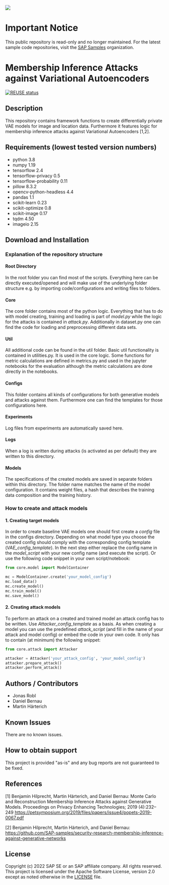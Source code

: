 ![](https://img.shields.io/badge/STATUS-NOT%20CURRENTLY%20MAINTAINED-red.svg?longCache=true&style=flat)

# Important Notice
This public repository is read-only and no longer maintained. For the latest sample code repositories, visit the [SAP Samples](https://github.com/SAP-samples) organization.

# Membership Inference Attacks against Variational Autoencoders
[![REUSE status](https://api.reuse.software/badge/github.com/SAP-samples/security-research-vae-dp-mia)](https://api.reuse.software/info/github.com/SAP-samples/security-research-vae-dp-mia)


## Description
This repository contains framework functions to create differentially private VAE models for image and location data. Furthermore it features logic for membership inference attacks against Variational Autoencoders [1,2].

## Requirements (lowest tested version numbers)

- python 3.8
- numpy 1.19
- tensorflow 2.4
- tensorflow-privacy 0.5
- tensorflow-probability 0.11
- pillow 8.3.2
- opencv-python-headless 4.4
- pandas 1.1
- scikit-learn 0.23
- scikit-optimize 0.8
- scikit-image 0.17
- tqdm 4.50
- imageio 2.15

## Download and Installation

### Explanation of the repository structure

#### Root Directory

In the root folder you can find most of the scripts. Everything here can be directly executed/opened and will make use of the underlying folder structure e.g. by importing code/configurations and writing files to folders.

#### Core

The core folder contains most of the python logic. Everything that has to do with model creating, training and loading is part of _model.py_ while the logic for the attacks is contained in _attack.py_. Additionally in dataset.py one can find the code for loading and preprocessing different data sets.

#### Util

All additional code can be found in the util folder. Basic util functionality is contained in utilities.py. It is used in the core logic. Some functions for metric calculations are defined in metrics.py and used in the jupyter notebooks for the evaluation although the metric calculations are done directly in the notebooks.

#### Configs

This folder contains all kinds of configurations for both generative models and attacks against them. Furthermore one can find the templates for those configurations here.

#### Experiments

Log files from experiments are automatically saved here.

#### Logs

When a log is written during attacks (is activated as per default) they are written to this directory.

#### Models

The specifications of the created models are saved in separate folders within this directory. The folder name matches the name of the model configuration. It contains weight files, a hash that describes the training data composition and the training history.

### How to create and attack models

#### 1. Creating target models

In order to create baseline VAE models one should first create a _config_ file in the configs directory. Depending on what model type you choose the created config should comply with the corresponding config template (_VAE_config_template_). In the next step either replace the config name in the _model_script_ with your new config name (and execute the script). Or use the following code snippet in your own script/notebook:

```python
from core.model import ModelContainer

mc = ModelContainer.create('your_model_config')
mc.load_data()
mc.create_model()
mc.train_model()
mc.save_model()
```

#### 2. Creating attack models

To perform an attack on a created and trained model an attack config has to be written. Use _Attacker_config_template_ as a basis. As when creating a model you can use the predefined _attack_script_ (and fill in the name of your attack and model config) or embed the code in your own code.
It only has to contain (at minimum) the following snippet:

```python
from core.attack import Attacker

attacker = Attacker('your_attack_config', 'your_model_config')
attacker.prepare_attack()
attacker.perform_attack()
```

## Authors / Contributors
- Jonas Robl
- Daniel Bernau
- Martin Härterich

## Known Issues
There are no known issues.

## How to obtain support
This project is provided "as-is" and any bug reports are not guaranteed to be fixed.

## References
[1] Benjamin Hilprecht, Martin Härterich, and Daniel Bernau: Monte Carlo and Reconstruction Membership Inference Attacks against Generative Models. Proceedings on Privacy Enhancing Technologies; 2019 (4):232–249 https://petsymposium.org/2019/files/papers/issue4/popets-2019-0067.pdf

[2] Benjamin Hilprecht, Martin Härterich, and Daniel Bernau: https://github.com/SAP-samples/security-research-membership-inference-against-generative-networks

## License
Copyright (c) 2022 SAP SE or an SAP affiliate company. All rights reserved. This project is licensed under the Apache Software License, version 2.0 except as noted otherwise in the [LICENSE](LICENSES/Apache-2.0.txt) file.
